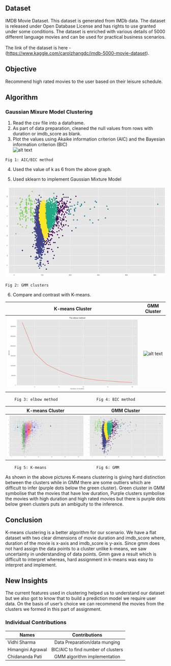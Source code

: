 
## Dataset<br>
IMDB Movie Dataset. This dataset is generated from IMDb data. The dataset is released under Open Database License and has rights to use granted under some conditions. The dataset is enriched with various details of 5000 different language movies and can be used for practical business scenarios. 
<br><br>The link of the dataset is here - (https://www.kaggle.com/carolzhangdc/imdb-5000-movie-dataset).

## Objective<br>
Recommend high rated movies to the user based on their leisure schedule.

## Algorithm<br>
### Gaussian Mixure Model Clustering<br>
  1. Read the csv file into a dataframe.
  2. As part of data preparation, cleaned the null values from rows with duration or imdb_score as blank.
  3. Plot the values using Akaike information criterion (AIC) and the Bayesian information criterion (BIC)  
  ![alt text](./AIC:BIC.png)

  	Fig 1: AIC/BIC method 
  4. Used the value of k as 6 from the above graph.

  5. Used sklearn to implement Gaussian Mixture Model
  
  ![alt text](./GMM.png)

   	Fig 2: GMM clusters

  6. Compare and contrast with K-means.
  
 | K-means Cluster             				    |  GMM Cluster		|
|:---------------------------------------------------------:|:-------------------------:|
| ![alt text](./Elbow_method.png) 			    |  ![alt text](./AIC:BIC.png)|

 
		Fig 3: elbow method					Fig 4: BIC method


|K-means Cluster             				    |  GMM Cluster		|
|:---------------------------------------------------------:|:-------------------------:|
|![alt text](./Kmeans.png)  				    |  ![alt text](./GMM.png)	|


		Fig 5: K-means						Fig 6: GMM 

    
    
As shown in the above pictures K-means clustering is giving hard distinction between the clusters while in GMM there are some outliers which are difficult to infer (purple dots below the green cluster). Green cluster in GMM symbolise that the movies that have low duration, Purple clusters symbolise the movies with high duration and high rated movies but there is purple dots below green clusters puts an ambiguity to the inference.   

## Conclusion<br>
K-means clustering is a better algorithm for our scenario. We have a flat dataset with two clear dimensions of movie duration and imdb_score where, duration of the movie is x-axis and imdb_score is y-axis. Since gmm does not hard assign the data points to a cluster unlike k-means, we saw uncertainty in understanding of data points. Gmm gave a result which is difficult to interpret whereas, hard assignment in k-means was easy to interpret and implement.

## New Insights<br>
The current features used in clustering helped us to understand our dataset but we also got to know that to build a prediction model we require user data. On the basis of user’s choice we can recommend the movies from the clusters we formed in this part of assignment.
				
### Individual Contributions<br>

|    Names          | Contributions                 | 
| ----------------- |:-----------------------------:| 
| Vidhi Sharma      | Data Preparation/data munging | 
| Himangini Agrawal | BIC/AIC to find number of clusters      |  
| Chidananda Pati   | GMM algorithm implementation      |   








